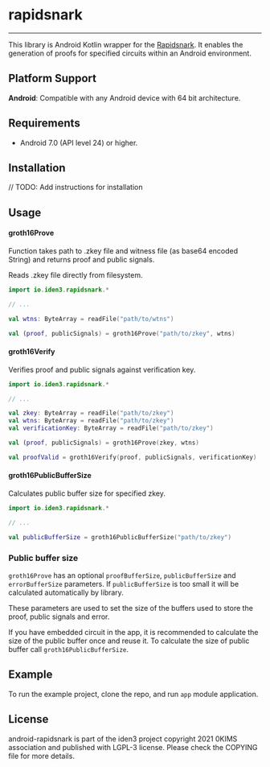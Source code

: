 # rapidsnark

---

This library is Android Kotlin wrapper for the [Rapidsnark](https://github.com/iden3/rapidsnark). It enables the
generation of proofs for specified circuits within an Android environment.

## Platform Support

**Android**: Compatible with any Android device with 64 bit architecture.

## Requirements

- Android 7.0 (API level 24) or higher.

## Installation

// TODO: Add instructions for installation

## Usage

#### groth16Prove

Function takes path to .zkey file and witness file (as base64 encoded String) and returns proof and public signals.

Reads .zkey file directly from filesystem.


```Kotlin
import io.iden3.rapidsnark.*

// ...

val wtns: ByteArray = readFile("path/to/wtns")

val (proof, publicSignals) = groth16Prove("path/to/zkey", wtns)
```

#### groth16Verify

Verifies proof and public signals against verification key.

```Kotlin
import io.iden3.rapidsnark.*

// ...

val zkey: ByteArray = readFile("path/to/zkey")
val wtns: ByteArray = readFile("path/to/zkey")
val verificationKey: ByteArray = readFile("path/to/zkey")

val (proof, publicSignals) = groth16Prove(zkey, wtns)

val proofValid = groth16Verify(proof, publicSignals, verificationKey)
```

#### groth16PublicBufferSize

Calculates public buffer size for specified zkey.

```Kotlin
import io.iden3.rapidsnark.*

// ...

val publicBufferSize = groth16PublicBufferSize("path/to/zkey")
```

### Public buffer size

`groth16Prove` has an optional `proofBufferSize`, `publicBufferSize` and `errorBufferSize`  parameters.
If `publicBufferSize` is too small it will be calculated automatically by library.

These parameters are used to set the size of the buffers used to store the proof, public signals and error.

If you have embedded circuit in the app, it is recommended to calculate the size of the public buffer once and reuse it.
To calculate the size of public buffer call `groth16PublicBufferSize`.

## Example

To run the example project, clone the repo, and run `app` module application.

## License

android-rapidsnark is part of the iden3 project copyright 2021 0KIMS association and published with LGPL-3 license. Please check the COPYING file for more details.
